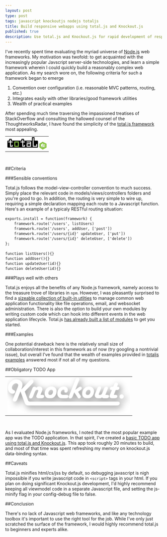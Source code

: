 ```yaml
---
layout: post
type: post
tags: javascript knockoutjs nodejs totaljs 
title: Build responsive webapps using total.js and Knockout.js
published: true
description: Use total.js and Knockout.js for rapid development of responsive webapps
---
```


I've recently spent time evaluating the myriad universe of [Node.js](http://nodejs.org/) web frameworks.  My motivation was twofold: to get acquainted with the increasingly popular Javscript server-side technologies, and learn a simple framework wherein I could quickly build a reasonably complex web application.  As my search wore on, the following criteria for such a framework began to emerge

1.	Convention over configuration (i.e. reasonable MVC patterns, routing, etc.)
2.	Integrates easily with other libraries/good framework utilities
3.	Wealth of practical examples

After spending much time traversing the impassioned treatises of StackOverflow and consulting the hallowed counsel of the ThoughtworksRadar, I have found the simplicity of the [total.js framework](http://www.totaljs.com/) most appealing.

<table class="image">
	<tr><td><a href="http://www.totaljs.com" target="_blank"><img src="/assets/totaljs-logo.png" alt="total.js logo"/></a></td></tr>
</table>

&#x20;<br>

##Criteria

###Sensible conventions

Total.js follows the model-view-controller convention to much success.  Simply place the relevant code in models/views/controllers folders and you're good to go.  In addition, the routing is very simple to wire up, requiring a simple declaration mapping each route to a Javascript function.  Here's an example of a typicaly RESTful routing situation:

	exports.install = function(framework) {
		framework.route('/users', listUsers)
		framework.route('/users', addUser, ['post'])
		framework.route('/users/{id}' updateUser, ['put'])
		framework.route('/users/{id}' deleteUser, ['delete'])
	};

	function listUsers(){}
	function addUser(){}
	function updateUser(id){}
	function deleteUser(id){}

###Plays well with others

Total.js enjoys all the benefits of any Node.js framework, namely access to the treasure trove of libraries in `npm`.  However, I was pleasantly surprised to find a [sizeable collection of built-in utlities](http://docs.totaljs.com/Framework/) to manage common web application functionality like file operations, email, and websocket administration.  There is also the option to build your own modules by writing custom code which can hook into different events in the web application lifecycle.  Total.js [has already built a list of modules](https://github.com/totaljs/modules) to get you started.

###Examples

One potential drawback here is the relatively small size of collaboration/interest in this framework as of now (try googling a nontrivial issue), but overall I've found that the wealth of examples provided in [totaljs examples](https://github.com/totaljs/examples) answered most if not all of my questions.

##Obligatory TODO App

<table class="image">
	<tr><td><a href="http://www.knockoutjs.com" target="_blank"><img src="/assets/ko-logo.png" alt="Knockout.js logo"/></a></td></tr>
</table>

&#x20;<br>

As I evaluated Node.js frameworks, I noted that the most popular example app was the TODO application.  In that spirit, I've created a [basic TODO app using total.js and Knockout.js](https://github.com/totaljs/examples/tree/master/knockoutjs-todo).  This app took roughly 20 minutes to build, and most of that time was spent refreshing my memory on knockout.js data-binding syntax.

##Caveats

Total.js minifies html/cs/jss by default, so debugging javascript is nigh impossible if you write javascript code in `<script>` tags in your html.  If you plan on doing significant Knockout.js development, I'd highly recommend keeping all viewmodel code in a separate Javascript file, and setting the js-minify flag in your config-debug file to false.

##Conclusion

There's no lack of Javascript web frameworks, and like any technology toolbox it's important to use the right tool for the job.  While I've only just scratched the surface of the framework, I would highly recommend total.js to beginners and experts alike.